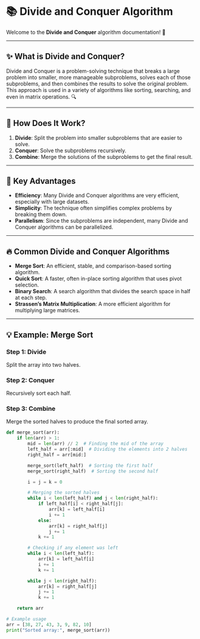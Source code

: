 # 📚 Divide and Conquer Algorithm

Welcome to the **Divide and Conquer** algorithm documentation! 🎉

---

## ✨ What is Divide and Conquer?

Divide and Conquer is a problem-solving technique that breaks a large problem into smaller, more manageable subproblems, solves each of those subproblems, and then combines the results to solve the original problem. This approach is used in a variety of algorithms like sorting, searching, and even in matrix operations. 🔍

---

## 🔧 How Does It Work?

1. **Divide**: Split the problem into smaller subproblems that are easier to solve.
2. **Conquer**: Solve the subproblems recursively.
3. **Combine**: Merge the solutions of the subproblems to get the final result.

---

## 🧠 Key Advantages

- **Efficiency**: Many Divide and Conquer algorithms are very efficient, especially with large datasets.
- **Simplicity**: The technique often simplifies complex problems by breaking them down.
- **Parallelism**: Since the subproblems are independent, many Divide and Conquer algorithms can be parallelized.

---

## 🔥 Common Divide and Conquer Algorithms

- **Merge Sort**: An efficient, stable, and comparison-based sorting algorithm.
- **Quick Sort**: A faster, often in-place sorting algorithm that uses pivot selection.
- **Binary Search**: A search algorithm that divides the search space in half at each step.
- **Strassen’s Matrix Multiplication**: A more efficient algorithm for multiplying large matrices.

---

## 💡 Example: Merge Sort

### Step 1: Divide
Split the array into two halves.

### Step 2: Conquer
Recursively sort each half.

### Step 3: Combine
Merge the sorted halves to produce the final sorted array.

```python
def merge_sort(arr):
    if len(arr) > 1:
        mid = len(arr) // 2  # Finding the mid of the array
        left_half = arr[:mid]  # Dividing the elements into 2 halves
        right_half = arr[mid:]

        merge_sort(left_half)  # Sorting the first half
        merge_sort(right_half)  # Sorting the second half

        i = j = k = 0

        # Merging the sorted halves
        while i < len(left_half) and j < len(right_half):
            if left_half[i] < right_half[j]:
                arr[k] = left_half[i]
                i += 1
            else:
                arr[k] = right_half[j]
                j += 1
            k += 1

        # Checking if any element was left
        while i < len(left_half):
            arr[k] = left_half[i]
            i += 1
            k += 1

        while j < len(right_half):
            arr[k] = right_half[j]
            j += 1
            k += 1

    return arr

# Example usage
arr = [38, 27, 43, 3, 9, 82, 10]
print("Sorted array:", merge_sort(arr))
